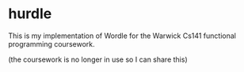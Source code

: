 # hurdle

This is my implementation of Wordle for the Warwick Cs141 functional programming coursework. 

(the coursework is no longer in use so I can share this) 
